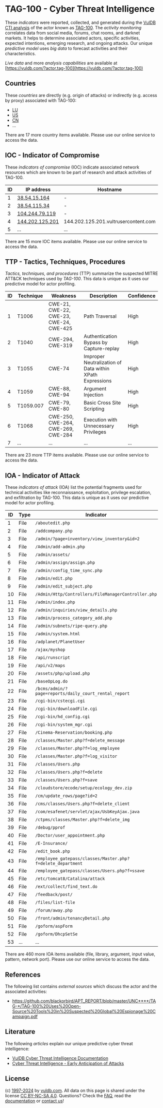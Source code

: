# TAG-100 - Cyber Threat Intelligence

These _indicators_ were reported, collected, and generated during the [VulDB CTI analysis](https://vuldb.com/?kb.cti) of the actor known as [TAG-100](https://vuldb.com/?actor.tag-100). The _activity monitoring_ correlates data from social media, forums, chat rooms, and darknet markets. It helps to determine associated actors, specific activities, expected intentions, emerging research, and ongoing attacks. Our unique _predictive model_ uses _big data_ to forecast activities and their characteristics.

_Live data_ and more _analysis capabilities_ are available at [https://vuldb.com/?actor.tag-100](https://vuldb.com/?actor.tag-100)

## Countries

These _countries_ are directly (e.g. origin of attacks) or indirectly (e.g. access by proxy) associated with TAG-100:

* [LU](https://vuldb.com/?country.lu)
* [US](https://vuldb.com/?country.us)
* [CN](https://vuldb.com/?country.cn)
* ...

There are 17 more country items available. Please use our online service to access the data.

## IOC - Indicator of Compromise

These _indicators of compromise_ (IOC) indicate associated network resources which are known to be part of research and attack activities of TAG-100.

ID | IP address | Hostname | Campaign | Confidence
-- | ---------- | -------- | -------- | ----------
1 | [38.54.15.164](https://vuldb.com/?ip.38.54.15.164) | - | - | High
2 | [38.54.115.34](https://vuldb.com/?ip.38.54.115.34) | - | - | High
3 | [104.244.79.119](https://vuldb.com/?ip.104.244.79.119) | - | - | High
4 | [144.202.125.201](https://vuldb.com/?ip.144.202.125.201) | 144.202.125.201.vultrusercontent.com | - | Medium
5 | ... | ... | ... | ...

There are 15 more IOC items available. Please use our online service to access the data.

## TTP - Tactics, Techniques, Procedures

_Tactics, techniques, and procedures_ (TTP) summarize the suspected MITRE ATT&CK techniques used by _TAG-100_. This data is unique as it uses our predictive model for actor profiling.

ID | Technique | Weakness | Description | Confidence
-- | --------- | -------- | ----------- | ----------
1 | T1006 | CWE-21, CWE-22, CWE-23, CWE-24, CWE-425 | Path Traversal | High
2 | T1040 | CWE-294, CWE-319 | Authentication Bypass by Capture-replay | High
3 | T1055 | CWE-74 | Improper Neutralization of Data within XPath Expressions | High
4 | T1059 | CWE-88, CWE-94 | Argument Injection | High
5 | T1059.007 | CWE-79, CWE-80 | Basic Cross Site Scripting | High
6 | T1068 | CWE-250, CWE-264, CWE-269, CWE-284 | Execution with Unnecessary Privileges | High
7 | ... | ... | ... | ...

There are 23 more TTP items available. Please use our online service to access the data.

## IOA - Indicator of Attack

These _indicators of attack_ (IOA) list the potential fragments used for technical activities like reconnaissance, exploitation, privilege escalation, and exfiltration by TAG-100. This data is unique as it uses our predictive model for actor profiling.

ID | Type | Indicator | Confidence
-- | ---- | --------- | ----------
1 | File | `/aboutedit.php` | High
2 | File | `/addcompany.php` | High
3 | File | `/admin/?page=inventory/view_inventory&id=2` | High
4 | File | `/Admin/add-admin.php` | High
5 | File | `/admin/assets/` | High
6 | File | `/admin/assign/assign.php` | High
7 | File | `/admin/config_time_sync.php` | High
8 | File | `/admin/edit.php` | High
9 | File | `/admin/edit_subject.php` | High
10 | File | `/Admin/Http/Controllers/FileManagerController.php` | High
11 | File | `/admin/index.php` | High
12 | File | `/admin/inquiries/view_details.php` | High
13 | File | `/admin/process_category_add.php` | High
14 | File | `/admin/subnets/ripe-query.php` | High
15 | File | `/admin/system.html` | High
16 | File | `/adplanet/PlanetUser` | High
17 | File | `/ajax/myshop` | Medium
18 | File | `/api/runscript` | High
19 | File | `/api/v2/maps` | Medium
20 | File | `/assets/php/upload.php` | High
21 | File | `/baseOpLog.do` | High
22 | File | `/bcms/admin/?page=reports/daily_court_rental_report` | High
23 | File | `/cgi-bin/cstecgi.cgi` | High
24 | File | `/cgi-bin/downloadFile.cgi` | High
25 | File | `/cgi-bin/hd_config.cgi` | High
26 | File | `/cgi-bin/system_mgr.cgi` | High
27 | File | `/Cinema-Reservation/booking.php` | High
28 | File | `/classes/Master.php?f=delete_message` | High
29 | File | `/classes/Master.php?f=log_employee` | High
30 | File | `/classes/Master.php?f=log_visitor` | High
31 | File | `/classes/Users.php` | High
32 | File | `/classes/Users.php?f=delete` | High
33 | File | `/classes/Users.php?f=save` | High
34 | File | `/cloudstore/ecode/setup/ecology_dev.zip` | High
35 | File | `/cm/update_rows/page?id=2` | High
36 | File | `/cms/classes/Users.php?f=delete_client` | High
37 | File | `/com/esafenet/servlet/ajax/UsbKeyAjax.java` | High
38 | File | `/ctpms/classes/Master.php?f=delete_img` | High
39 | File | `/debug/pprof` | Medium
40 | File | `/Doctor/user_appointment.php` | High
41 | File | `/E-Insurance/` | High
42 | File | `/edit_book.php` | High
43 | File | `/employee_gatepass/classes/Master.php?f=delete_department` | High
44 | File | `/employee_gatepass/classes/Users.php?f=ssave` | High
45 | File | `/etc/tomcat8/Catalina/attack` | High
46 | File | `/ext/collect/find_text.do` | High
47 | File | `/feedback/post/` | High
48 | File | `/files/list-file` | High
49 | File | `/forum/away.php` | High
50 | File | `/front/admin/tenancyDetail.php` | High
51 | File | `/goform/aspForm` | High
52 | File | `/goform/DhcpSetSe` | High
53 | ... | ... | ...

There are 460 more IOA items available (file, library, argument, input value, pattern, network port). Please use our online service to access the data.

## References

The following list contains _external sources_ which discuss the actor and the associated activities:

* https://github.com/blackorbird/APT_REPORT/blob/master/UNC****/TAG-*/TAG-100%20Uses%20Open-Source%20Tools%20in%20Suspected%20Global%20Espionage%20Campaign.pdf

## Literature

The following _articles_ explain our unique predictive cyber threat intelligence:

* [VulDB Cyber Threat Intelligence Documentation](https://vuldb.com/?kb.cti)
* [Cyber Threat Intelligence - Early Anticipation of Attacks](https://www.scip.ch/en/?labs.20201022)

## License

(c) [1997-2024](https://vuldb.com/?kb.changelog) by [vuldb.com](https://vuldb.com/?kb.about). All data on this page is shared under the license [CC BY-NC-SA 4.0](https://creativecommons.org/licenses/by-nc-sa/4.0/). Questions? Check the [FAQ](https://vuldb.com/?kb.faq), read the [documentation](https://vuldb.com/?kb) or [contact us](https://vuldb.com/?contact)!
